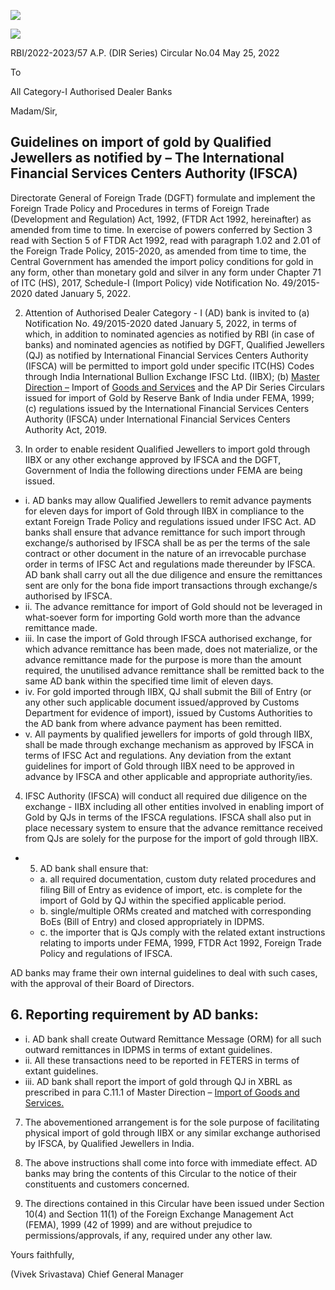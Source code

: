 ![](_page_0_Picture_0.jpeg)

![](_page_0_Picture_2.jpeg)

RBI/2022-2023/57 A.P. (DIR Series) Circular No.04 May 25, 2022

To

All Category-I Authorised Dealer Banks

Madam/Sir,

## **Guidelines on import of gold by Qualified Jewellers as notified by – The International Financial Services Centers Authority (IFSCA)**

Directorate General of Foreign Trade (DGFT) formulate and implement the Foreign Trade Policy and Procedures in terms of Foreign Trade (Development and Regulation) Act, 1992, (FTDR Act 1992, hereinafter) as amended from time to time. In exercise of powers conferred by Section 3 read with Section 5 of FTDR Act 1992, read with paragraph 1.02 and 2.01 of the Foreign Trade Policy, 2015-2020, as amended from time to time, the Central Government has amended the import policy conditions for gold in any form, other than monetary gold and silver in any form under Chapter 71 of ITC (HS), 2017, Schedule-I (Import Policy) vide Notification No. 49/2015-2020 dated January 5, 2022.

2. Attention of Authorised Dealer Category - I (AD) bank is invited to (a) Notification No. 49/2015-2020 dated January 5, 2022, in terms of which, in addition to nominated agencies as notified by RBI (in case of banks) and nominated agencies as notified by DGFT, Qualified Jewellers (QJ) as notified by International Financial Services Centers Authority (IFSCA) will be permitted to import gold under specific ITC(HS) Codes through India International Bullion Exchange IFSC Ltd. (IIBX); (b) [Master Direction –](https://www.rbi.org.in/Scripts/BS_ViewMasDirections.aspx?id=10201) Import of [Goods and Services](https://www.rbi.org.in/Scripts/BS_ViewMasDirections.aspx?id=10201) and the AP Dir Series Circulars issued for import of Gold by Reserve Bank of India under FEMA, 1999; (c) regulations issued by the International Financial Services Centers Authority (IFSCA) under International Financial Services Centers Authority Act, 2019.

3. In order to enable resident Qualified Jewellers to import gold through IIBX or any other exchange approved by IFSCA and the DGFT, Government of India the following directions under FEMA are being issued.

- i. AD banks may allow Qualified Jewellers to remit advance payments for eleven days for import of Gold through IIBX in compliance to the extant Foreign Trade Policy and regulations issued under IFSC Act. AD banks shall ensure that advance remittance for such import through exchange/s authorised by IFSCA shall be as per the terms of the sale contract or other document in the nature of an irrevocable purchase order in terms of IFSC Act and regulations made thereunder by IFSCA. AD bank shall carry out all the due diligence and ensure the remittances sent are only for the bona fide import transactions through exchange/s authorised by IFSCA.
- ii. The advance remittance for import of Gold should not be leveraged in what-soever form for importing Gold worth more than the advance remittance made.
- iii. In case the import of Gold through IFSCA authorised exchange, for which advance remittance has been made, does not materialize, or the advance remittance made for the purpose is more than the amount required, the unutilised advance remittance shall be remitted back to the same AD bank within the specified time limit of eleven days.
- iv. For gold imported through IIBX, QJ shall submit the Bill of Entry (or any other such applicable document issued/approved by Customs Department for evidence of import), issued by Customs Authorities to the AD bank from where advance payment has been remitted.
- v. All payments by qualified jewellers for imports of gold through IIBX, shall be made through exchange mechanism as approved by IFSCA in terms of IFSC Act and regulations. Any deviation from the extant guidelines for import of Gold through IIBX need to be approved in advance by IFSCA and other applicable and appropriate authority/ies.

4. IFSC Authority (IFSCA) will conduct all required due diligence on the exchange - IIBX including all other entities involved in enabling import of Gold by QJs in terms of the IFSCA regulations. IFSCA shall also put in place necessary system to ensure that the advance remittance received from QJs are solely for the purpose for the import of gold through IIBX.

- 5. AD bank shall ensure that:
	- a. all required documentation, custom duty related procedures and filing Bill of Entry as evidence of import, etc. is complete for the import of Gold by QJ within the specified applicable period.
	- b. single/multiple ORMs created and matched with corresponding BoEs (Bill of Entry) and closed appropriately in IDPMS.
	- c. the importer that is QJs comply with the related extant instructions relating to imports under FEMA, 1999, FTDR Act 1992, Foreign Trade Policy and regulations of IFSCA.

AD banks may frame their own internal guidelines to deal with such cases, with the approval of their Board of Directors.

## 6. Reporting requirement by AD banks:

- i. AD bank shall create Outward Remittance Message (ORM) for all such outward remittances in IDPMS in terms of extant guidelines.
- ii. All these transactions need to be reported in FETERS in terms of extant guidelines.
- iii. AD bank shall report the import of gold through QJ in XBRL as prescribed in para C.11.1 of Master Direction – [Import of Goods and Services.](https://www.rbi.org.in/Scripts/BS_ViewMasDirections.aspx?id=10201)

7. The abovementioned arrangement is for the sole purpose of facilitating physical import of gold through IIBX or any similar exchange authorised by IFSCA, by Qualified Jewellers in India.

8. The above instructions shall come into force with immediate effect. AD banks may bring the contents of this Circular to the notice of their constituents and customers concerned.

9. The directions contained in this Circular have been issued under Section 10(4) and Section 11(1) of the Foreign Exchange Management Act (FEMA), 1999 (42 of 1999) and are without prejudice to permissions/approvals, if any, required under any other law.

Yours faithfully,

(Vivek Srivastava) Chief General Manager